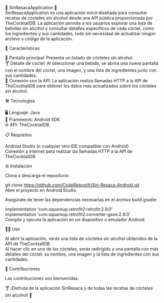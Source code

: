 🍹 SinResacaApplication 🍹  
SinResacaApplication es una aplicación móvil diseñada para consultar recetas de cócteles sin alcohol desde una API pública proporcionada por TheCocktailDB. La aplicación permite a los usuarios explorar una lista de bebidas sin alcohol y consultar detalles específicos de cada cóctel, como los ingredientes y sus cantidades, todo sin necesidad de actualizar ningún archivo o código de la aplicación.  

🔑 Características  
  
📝 Pantalla principal: Presenta un listado de cócteles sin alcohol.  
🍸 Detalle de cóctel: Al seleccionar una bebida, se abrirá una nueva pantalla con el nombre del cóctel, una imagen, y una lista de ingredientes junto con sus cantidades.  
🔄 Conexión con la API: La aplicación realiza llamadas HTTP a la API de TheCocktailDB para obtener los datos más actualizados sobre los cócteles sin alcohol.  
  
🛠️ Tecnologías  
  
🖥️ Lenguaje: Java  
📱 Framework: Android SDK  
🌐 API: TheCocktailDB  
  
📋 Requisitos  
  
Android Studio (o cualquier otro IDE compatible con Android)  
Conexión a internet para realizar las llamadas HTTP a la API de TheCocktailDB  
  
⚙️ Instalación  
  
Clona o descarga el repositorio:  

git clone https://github.com/CodeRebootX/Sin-Resaca-Android.git  
Abre el proyecto en Android Studio.  

Asegúrate de tener las dependencias necesarias en el archivo build.gradle:  

implementation 'com.squareup.retrofit2:retrofit:2.9.0'  
implementation 'com.squareup.retrofit2:converter-gson:2.9.0'  
Compila y ejecuta la aplicación en un dispositivo o emulador Android.  

🏃‍♂️ Uso  
  
Al abrir la aplicación, verás una lista de cócteles sin alcohol obtenidos de la API de TheCocktailDB.  
Al hacer clic en uno de los cócteles, serás redirigido a una pantalla con más detalles del cóctel: su nombre, una imagen y la lista de ingredientes con sus cantidades.  
  
🤝 Contribuciones  
  
Las contribuciones son bienvenidas.

🍸 ¡Disfruta de la aplicación SinResaca y de todas las recetas de cócteles sin alcohol! 🍹  
